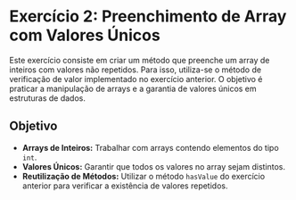 # Exercício 2: Preenchimento de Array com Valores Únicos

Este exercício consiste em criar um método que preenche um array de inteiros com valores não repetidos. Para isso, utiliza-se o método de verificação de valor implementado no exercício anterior. O objetivo é praticar a manipulação de arrays e a garantia de valores únicos em estruturas de dados.

## Objetivo

- **Arrays de Inteiros:** Trabalhar com arrays contendo elementos do tipo `int`.
- **Valores Únicos:** Garantir que todos os valores no array sejam distintos.
- **Reutilização de Métodos:** Utilizar o método `hasValue` do exercício anterior para verificar a existência de valores repetidos.
